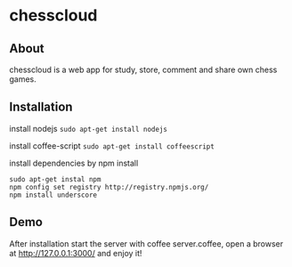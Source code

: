 chesscloud
==========

About
-----

chesscloud is a web app for study, store, comment and share own chess games.

Installation
------------
  
  install nodejs
  `sudo apt-get install nodejs`

  install coffee-script
  `sudo apt-get install coffeescript`
  
  install dependencies by npm install
  ```
  sudo apt-get instal npm
  npm config set registry http://registry.npmjs.org/
  npm install underscore
  ```

Demo
----

After installation start the server with coffee server.coffee, open a browser at http://127.0.0.1:3000/ and enjoy it!
